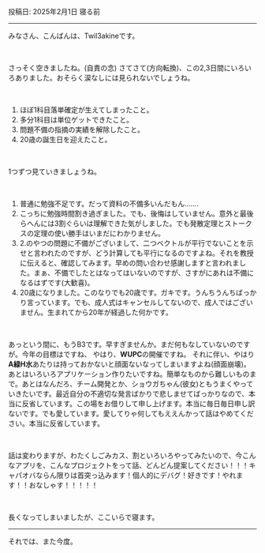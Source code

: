 投稿日: 2025年2月1日 寝る前

---

みなさん、こんばんは、Twil3akineです。

<br>

さっそく空きましたね。(自責の念)
さてさて(方向転換)、この2,3日間にいろいろありました。おそらく涙なしには見られないでしょうね。

<br>

1. ほぼ1科目落単確定が生えてしまったこと。
2. 多分1科目は単位ゲットできたこと。
3. 問題不備の指摘の実績を解除したこと。
4. 20歳の誕生日を迎えたこと。

<br>


1つずつ見ていきましょうね。

<br>

1. 普通に勉強不足です。だって資料の不備多いんだもん.......
2. こっちに勉強時間割き過ぎました。でも、後悔はしていません。意外と最後らへんには3割ぐらいは理解できた気がしました。でも発散定理とストークスの定理の使い勝手はいまだにわかりません。
3. 2.のやつの問題に不備がございまして、二つベクトルが平行でないことを示せと言われたのですが、どう計算しても平行になるのですよね。それを教授に伝えると、確認してみます。早めの問い合わせ感謝しますと言われました。まぁ、不備でしたとはなってはいないのですが、さすがにあれは不備になるはずです(大歓喜)。
4. 20歳になりました。このなりでも20歳です。ガキです。うんちうんちばっかり言っています。でも、成人式はキャンセルしてないので、成人ではございません。生まれてから20年が経過した何かです。

<br>

あっという間に、もうB3です。早すぎませんか。まだ何もなしていないのですが。今年の目標はですね、
やはり、**WUPC**の開催ですね。
それに伴い、やはり**A緑H水**あたりは持っておかないと顔面ないなってしまいますよね(顔面崩壊)。
あとはいろいろアプリケーション作りたいですね。簡単なものから難しいものまで。あとはなんだろ、チーム開発とか、ショウガちゃん(彼女)ともうまくやっていきたいです。最近自分の不適切な発言ばかりで悲しませてばっかりなので、本当に反省しています。この場をお借りして申し上げます。本当に毎日毎日申し訳ないです。でも愛しています。愛してりゃ何してもええんかって話はやめてください。本当に反省しています。

<br>

話は変わりますが、わたくしごみカス、割といろいろやってみたいので、今こんなアプリを、こんなプロジェクトをって話、どんどん提案してください！！！キャパオバならん限りは首突っ込みます！個人的にデバグ！好きです！やれます！！おなしゃす！！！！！

<br>

長くなってしまいましたが、ここいらで寝ます。

---

それでは、また今度。
